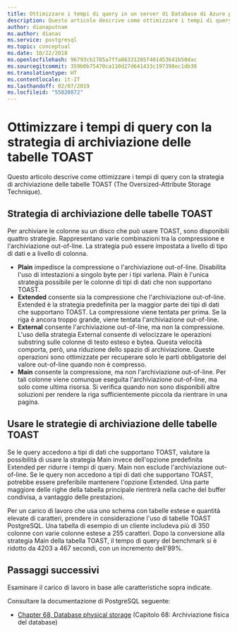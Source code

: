 ```yaml
---
title: Ottimizzare i tempi di query in un server di Database di Azure per PostgreSQL tramite la strategia di archiviazione delle tabelle TOAST
description: Questo articolo descrive come ottimizzare i tempi di query con la strategia di archiviazione delle tabelle TOAST in un server di Database di Azure per PostgreSQL.
author: dianaputnam
ms.author: dianas
ms.service: postgresql
ms.topic: conceptual
ms.date: 10/22/2018
ms.openlocfilehash: 96793cb1785a7ffa86331285f401453641b50dac
ms.sourcegitcommit: 359b0b75470ca110d27d641433c197398ec1db38
ms.translationtype: HT
ms.contentlocale: it-IT
ms.lasthandoff: 02/07/2019
ms.locfileid: "55820872"
---
```

# <a name="optimize-query-time-with-the-toast-table-storage-strategy"></a>Ottimizzare i tempi di query con la strategia di archiviazione delle tabelle TOAST 
Questo articolo descrive come ottimizzare i tempi di query con la strategia di archiviazione delle tabelle TOAST (The Oversized-Attribute Storage Technique).

## <a name="toast-table-storage-strategies"></a>Strategia di archiviazione delle tabelle TOAST
Per archiviare le colonne su un disco che può usare TOAST, sono disponibili quattro strategie. Rappresentano varie combinazioni tra la compressione e l'archiviazione out-of-line. La strategia può essere impostata a livello di tipo di dati e a livello di colonna.
- **Plain** impedisce la compressione o l'archiviazione out-of-line. Disabilita l'uso di intestazioni a singolo byte per i tipi varlena. Plain è l'unica strategia possibile per le colonne di tipi di dati che non supportano TOAST.
- **Extended** consente sia la compressione che l'archiviazione out-of-line. Extended è la strategia predefinita per la maggior parte dei tipi di dati che supportano TOAST. La compressione viene tentata per prima. Se la riga è ancora troppo grande, viene tentata l'archiviazione out-of-line.
- **External** consente l'archiviazione out-of-line, ma non la compressione. L'uso della strategia External consente di velocizzare le operazioni substring sulle colonne di testo esteso e bytea. Questa velocità comporta, però, una riduzione dello spazio di archiviazione. Queste operazioni sono ottimizzate per recuperare solo le parti obbligatorie del valore out-of-line quando non è compresso.
- **Main** consente la compressione, ma non l'archiviazione out-of-line. Per tali colonne viene comunque eseguita l'archiviazione out-of-line, ma solo come ultima risorsa. Si verifica quando non sono disponibili altre soluzioni per rendere la riga sufficientemente piccola da rientrare in una pagina.

## <a name="use-toast-table-storage-strategies"></a>Usare le strategie di archiviazione delle tabelle TOAST
Se le query accedono a tipi di dati che supportano TOAST, valutare la possibilità di usare la strategia Main invece dell'opzione predefinita Extended per ridurre i tempi di query. Main non esclude l'archiviazione out-of-line. Se le query non accedono a tipi di dati che supportano TOAST, potrebbe essere preferibile mantenere l'opzione Extended. Una parte maggiore delle righe della tabella principale rientrerà nella cache del buffer condivisa, a vantaggio delle prestazioni.

Per un carico di lavoro che usa uno schema con tabelle estese e quantità elevate di caratteri, prendere in considerazione l'uso di tabelle TOAST PostgreSQL. Una tabella di esempio di un cliente includeva più di 350 colonne con varie colonne estese a 255 caratteri. Dopo la conversione alla strategia Main della tabella TOAST, il tempo di query del benchmark si è ridotto da 4203 a 467 secondi, con un incremento dell'89%.

## <a name="next-steps"></a>Passaggi successivi
Esaminare il carico di lavoro in base alle caratteristiche sopra indicate. 

Consultare la documentazione di PostgreSQL seguente: 
- [Chapter 68, Database physical storage](https://www.postgresql.org/docs/current/storage-toast.html) (Capitolo 68: Archiviazione fisica del database) 